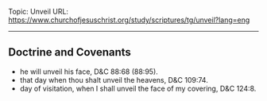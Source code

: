 Topic: Unveil
URL: https://www.churchofjesuschrist.org/study/scriptures/tg/unveil?lang=eng

---

## Doctrine and Covenants

- he will unveil his face, D&C 88:68 (88:95).
- that day when thou shalt unveil the heavens, D&C 109:74.
- day of visitation, when I shall unveil the face of my covering, D&C 124:8.

